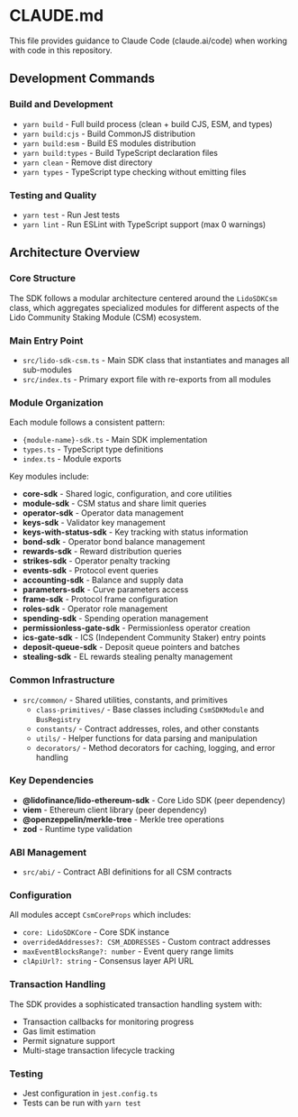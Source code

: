 # CLAUDE.md

This file provides guidance to Claude Code (claude.ai/code) when working with code in this repository.

## Development Commands

### Build and Development
- `yarn build` - Full build process (clean + build CJS, ESM, and types)
- `yarn build:cjs` - Build CommonJS distribution
- `yarn build:esm` - Build ES modules distribution
- `yarn build:types` - Build TypeScript declaration files
- `yarn clean` - Remove dist directory
- `yarn types` - TypeScript type checking without emitting files

### Testing and Quality
- `yarn test` - Run Jest tests
- `yarn lint` - Run ESLint with TypeScript support (max 0 warnings)

## Architecture Overview

### Core Structure
The SDK follows a modular architecture centered around the `LidoSDKCsm` class, which aggregates specialized modules for different aspects of the Lido Community Staking Module (CSM) ecosystem.

### Main Entry Point
- `src/lido-sdk-csm.ts` - Main SDK class that instantiates and manages all sub-modules
- `src/index.ts` - Primary export file with re-exports from all modules

### Module Organization
Each module follows a consistent pattern:
- `{module-name}-sdk.ts` - Main SDK implementation
- `types.ts` - TypeScript type definitions
- `index.ts` - Module exports

Key modules include:
- **core-sdk** - Shared logic, configuration, and core utilities
- **module-sdk** - CSM status and share limit queries
- **operator-sdk** - Operator data management
- **keys-sdk** - Validator key management
- **keys-with-status-sdk** - Key tracking with status information
- **bond-sdk** - Operator bond balance management
- **rewards-sdk** - Reward distribution queries
- **strikes-sdk** - Operator penalty tracking
- **events-sdk** - Protocol event queries
- **accounting-sdk** - Balance and supply data
- **parameters-sdk** - Curve parameters access
- **frame-sdk** - Protocol frame configuration
- **roles-sdk** - Operator role management
- **spending-sdk** - Spending operation management
- **permissionless-gate-sdk** - Permissionless operator creation
- **ics-gate-sdk** - ICS (Independent Community Staker) entry points
- **deposit-queue-sdk** - Deposit queue pointers and batches
- **stealing-sdk** - EL rewards stealing penalty management

### Common Infrastructure
- `src/common/` - Shared utilities, constants, and primitives
  - `class-primitives/` - Base classes including `CsmSDKModule` and `BusRegistry`
  - `constants/` - Contract addresses, roles, and other constants
  - `utils/` - Helper functions for data parsing and manipulation
  - `decorators/` - Method decorators for caching, logging, and error handling

### Key Dependencies
- **@lidofinance/lido-ethereum-sdk** - Core Lido SDK (peer dependency)
- **viem** - Ethereum client library (peer dependency)
- **@openzeppelin/merkle-tree** - Merkle tree operations
- **zod** - Runtime type validation

### ABI Management
- `src/abi/` - Contract ABI definitions for all CSM contracts

### Configuration
All modules accept `CsmCoreProps` which includes:
- `core: LidoSDKCore` - Core SDK instance
- `overridedAddresses?: CSM_ADDRESSES` - Custom contract addresses
- `maxEventBlocksRange?: number` - Event query range limits
- `clApiUrl?: string` - Consensus layer API URL

### Transaction Handling
The SDK provides a sophisticated transaction handling system with:
- Transaction callbacks for monitoring progress
- Gas limit estimation
- Permit signature support
- Multi-stage transaction lifecycle tracking

### Testing
- Jest configuration in `jest.config.ts`
- Tests can be run with `yarn test`
